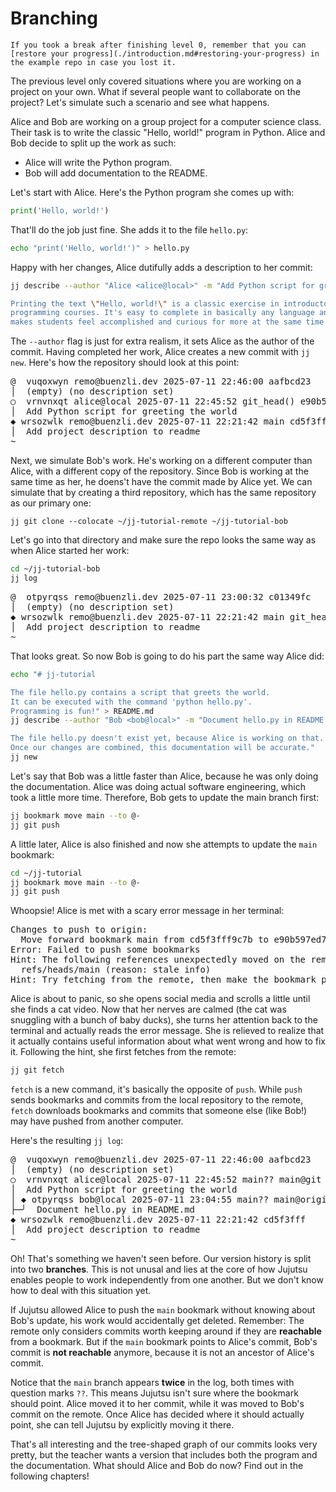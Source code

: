 # Branching

```admonish tip title="Welcome to level 1 !" 
If you took a break after finishing level 0, remember that you can [restore your progress](./introduction.md#restoring-your-progress) in the example repo in case you lost it.
```

The previous level only covered situations where you are working on a project on your own.
What if several people want to collaborate on the project?
Let's simulate such a scenario and see what happens.

Alice and Bob are working on a group project for a computer science class.
Their task is to write the classic "Hello, world!" program in Python.
Alice and Bob decide to split up the work as such:
- Alice will write the Python program.
- Bob will add documentation to the README.

Let's start with Alice.
Here's the Python program she comes up with:

```python
print('Hello, world!')
```

That'll do the job just fine.
She adds it to the file `hello.py`:

```sh
echo "print('Hello, world!')" > hello.py
```

Happy with her changes, Alice dutifully adds a description to her commit:

```sh
jj describe --author "Alice <alice@local>" -m "Add Python script for greeting the world

Printing the text \"Hello, world!\" is a classic exercise in introductory
programming courses. It's easy to complete in basically any language and
makes students feel accomplished and curious for more at the same time."
```

The `--author` flag is just for extra realism, it sets Alice as the author of the commit.
Having completed her work, Alice creates a new commit with `jj new`.
Here's how the repository should look at this point:

<!-- generated by aha script -->
<pre class="aha">
<span class="bold "></span><span class="bold green ">@</span>  <span class="bold "></span><span class="bold highlighted purple ">vu</span><span class="bold highlighted dimgray ">qoxwyn</span><span class="bold "> </span><span class="bold yellow ">remo@buenzli.dev</span><span class="bold "> </span><span class="bold highlighted cyan ">2025-07-11 22:46:00</span><span class="bold "> </span><span class="bold highlighted blue ">a</span><span class="bold highlighted dimgray ">afbcd23</span><span class="bold "></span>
│  <span class="bold "></span><span class="bold highlighted green ">(empty)</span><span class="bold "> </span><span class="bold highlighted green ">(no description set)</span><span class="bold "></span>
○  <span class="bold "></span><span class="bold purple ">vr</span><span class="highlighted dimgray ">nvnxqt</span> <span class="yellow ">alice@local</span> <span class="cyan ">2025-07-11 22:45:52</span> <span class="green ">git_head()</span> <span class="bold "></span><span class="bold blue ">e</span><span class="highlighted dimgray ">90b597e</span>
│  Add Python script for greeting the world
<span class="bold "></span><span class="bold highlighted cyan ">◆</span> <span class="bold "></span><span class="bold purple ">w</span><span class="highlighted dimgray ">rsozwlk</span> <span class="yellow ">remo@buenzli.dev</span> <span class="cyan ">2025-07-11 22:21:42</span> <span class="purple ">main</span> <span class="bold "></span><span class="bold blue ">c</span><span class="highlighted dimgray ">d5f3fff</span>
│  Add project description to readme
~
</pre>

Next, we simulate Bob's work.
He's working on a different computer than Alice, with a different copy of the repository.
Since Bob is working at the same time as her, he doens't have the commit made by Alice yet.
We can simulate that by creating a third repository, which has the same repository as our primary one:

```
jj git clone --colocate ~/jj-tutorial-remote ~/jj-tutorial-bob
```

Let's go into that directory and make sure the repo looks the same way as when Alice started her work:

```sh
cd ~/jj-tutorial-bob
jj log
```

<!-- generated by aha script -->
<pre class="aha">
<span class="bold "></span><span class="bold green ">@</span>  <span class="bold "></span><span class="bold highlighted purple ">o</span><span class="bold highlighted dimgray ">tpyrqss</span><span class="bold "> </span><span class="bold yellow ">remo@buenzli.dev</span><span class="bold "> </span><span class="bold highlighted cyan ">2025-07-11 23:00:32</span><span class="bold "> </span><span class="bold highlighted blue ">c0</span><span class="bold highlighted dimgray ">1349fc</span><span class="bold "></span>
│  <span class="bold "></span><span class="bold highlighted green ">(empty)</span><span class="bold "> </span><span class="bold highlighted green ">(no description set)</span><span class="bold "></span>
<span class="bold "></span><span class="bold highlighted cyan ">◆</span> <span class="bold "></span><span class="bold purple ">w</span><span class="highlighted dimgray ">rsozwlk</span> <span class="yellow ">remo@buenzli.dev</span> <span class="cyan ">2025-07-11 22:21:42</span> <span class="purple ">main</span> <span class="green ">git_head()</span> <span class="bold "></span><span class="bold blue ">cd</span><span class="highlighted dimgray ">5f3fff</span>
│  Add project description to readme
~
</pre>

That looks great.
So now Bob is going to do his part the same way Alice did:

```sh
echo "# jj-tutorial

The file hello.py contains a script that greets the world.
It can be executed with the command 'python hello.py'.
Programming is fun!" > README.md
jj describe --author "Bob <bob@local>" -m "Document hello.py in README.md

The file hello.py doesn't exist yet, because Alice is working on that.
Once our changes are combined, this documentation will be accurate."
jj new
```

Let's say that Bob was a little faster than Alice, because he was only doing the documentation.
Alice was doing actual software engineering, which took a little more time.
Therefore, Bob gets to update the main branch first:

```sh
jj bookmark move main --to @-
jj git push
```

A little later, Alice is also finished and now she attempts to update the `main` bookmark:

```sh
cd ~/jj-tutorial
jj bookmark move main --to @-
jj git push
```

Whoopsie!
Alice is met with a scary error message in her terminal:

<!-- generated by aha script -->
<pre class="aha">
Changes to push to origin:
  Move forward bookmark main from cd5f3fff9c7b to e90b597ed78e
<span class="bold "></span><span class="bold red ">Error: </span><span class="bold ">Failed to push some bookmarks</span>
<span class="bold "></span><span class="bold cyan ">Hint: </span>The following references unexpectedly moved on the remote:
  <span class="green ">refs/heads/main</span> (reason: stale info)
<span class="bold "></span><span class="bold cyan ">Hint: </span>Try fetching from the remote, then make the bookmark point to where you want it to be, and push again.
</pre>

Alice is about to panic, so she opens social media and scrolls a little until she finds a cat video.
Now that her nerves are calmed (the cat was snuggling with a bunch of baby ducks), she turns her attention back to the terminal and actually reads the error message.
She is relieved to realize that it actually contains useful information about what went wrong and how to fix it.
Following the hint, she first fetches from the remote:

```sh
jj git fetch
```

`fetch` is a new command, it's basically the opposite of `push`.
While `push` sends bookmarks and commits from the local repository to the remote, `fetch` downloads bookmarks and commits that someone else (like Bob!) may have pushed from another computer.

Here's the resulting `jj log`:

<!-- generated by aha script -->
<pre class="aha">
<span class="bold "></span><span class="bold green ">@</span>  <span class="bold "></span><span class="bold highlighted purple ">vu</span><span class="bold highlighted dimgray ">qoxwyn</span><span class="bold "> </span><span class="bold yellow ">remo@buenzli.dev</span><span class="bold "> </span><span class="bold highlighted cyan ">2025-07-11 22:46:00</span><span class="bold "> </span><span class="bold highlighted blue ">a</span><span class="bold highlighted dimgray ">afbcd23</span><span class="bold "></span>
│  <span class="bold "></span><span class="bold highlighted green ">(empty)</span><span class="bold "> </span><span class="bold highlighted green ">(no description set)</span><span class="bold "></span>
○  <span class="bold "></span><span class="bold purple ">vr</span><span class="highlighted dimgray ">nvnxqt</span> <span class="yellow ">alice@local</span> <span class="cyan ">2025-07-11 22:45:52</span> <span class="purple ">main?? main@git</span> <span class="green ">git_head()</span> <span class="bold "></span><span class="bold blue ">e</span><span class="highlighted dimgray ">90b597e</span>
│  Add Python script for greeting the world
│ <span class="bold "></span><span class="bold highlighted cyan ">◆</span> <span class="bold "></span><span class="bold purple ">o</span><span class="highlighted dimgray ">tpyrqss</span> <span class="yellow ">bob@local</span> <span class="cyan ">2025-07-11 23:04:55</span> <span class="purple ">main?? main@origin</span> <span class="bold "></span><span class="bold blue ">f</span><span class="highlighted dimgray ">7a4622e</span>
├─╯  Document hello.py in README.md
<span class="bold "></span><span class="bold highlighted cyan ">◆</span> <span class="bold "></span><span class="bold purple ">w</span><span class="highlighted dimgray ">rsozwlk</span> <span class="yellow ">remo@buenzli.dev</span> <span class="cyan ">2025-07-11 22:21:42</span> <span class="bold "></span><span class="bold blue ">c</span><span class="highlighted dimgray ">d5f3fff</span>
│  Add project description to readme
~
</pre>

Oh!
That's something we haven't seen before.
Our version history is split into two **branches**.
This is not unusal and lies at the core of how Jujutsu enables people to work independently from one another.
But we don't know how to deal with this situation yet.

If Jujutsu allowed Alice to push the `main` bookmark without knowing about Bob's update, his work would accidentally get deleted.
Remember: The remote only considers commits worth keeping around if they are **reachable** from a bookmark.
But if the `main` bookmark points to Alice's commit, Bob's commit is **not reachable** anymore, because it is not an ancestor of Alice's commit.

Notice that the `main` branch appears **twice** in the log, both times with question marks `??`.
This means Jujutsu isn't sure where the bookmark should point.
Alice moved it to her commit, while it was moved to Bob's commit on the remote.
Once Alice has decided where it should actually point, she can tell Jujutsu by explicitly moving it there.

That's all interesting and the tree-shaped graph of our commits looks very pretty, but the teacher wants a version that includes both the program and the documentation.
What should Alice and Bob do now?
Find out in the following chapters!
